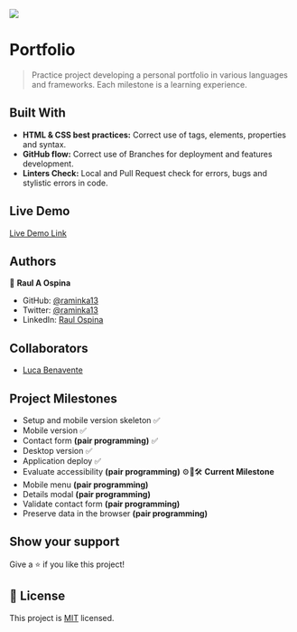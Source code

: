 ![](https://img.shields.io/badge/Microverse-blueviolet)

# Portfolio
> Practice project developing a personal portfolio in various languages and frameworks. Each milestone is a learning experience.


## Built With

- **HTML & CSS best practices:** Correct use of tags, elements, properties and syntax.
- **GitHub flow:**  Correct use of Branches for deployment and features development.
- **Linters Check:** Local and Pull Request check for errors, bugs and stylistic errors in code.

## Live Demo 

[Live Demo Link](https://raminka13.github.io/M1-Portfolio/)

## Authors

👤 **Raul A Ospina**

- GitHub: [@raminka13](https://github.com/raminka13)
- Twitter: [@raminka13](https://twitter.com/raminka13)
- LinkedIn: [Raul Ospina](http://linkedin.com/in/raul-ospina-83232614)


## Collaborators

- [Luca Benavente](https://github.com/lucabenaventew)


## Project Milestones


- Setup and mobile version skeleton ✅
- Mobile version ✅
- Contact form __(pair programming)__ ✅
- Desktop version ✅
- Application deploy ✅
- Evaluate accessibility __(pair programming)__ ⚙️🔩🛠 **Current Milestone**
- Mobile menu __(pair programming)__
- Details modal __(pair programming)__
- Validate contact form __(pair programming)__
- Preserve data in the browser __(pair programming)__


## Show your support

Give a ⭐️ if you like this project!

## 📝 License

This project is [MIT](./MIT.md) licensed.
